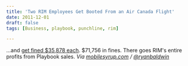 ```yaml
---
title: 'Two RIM Employees Get Booted From an Air Canada Flight'
date: 2011-12-01
draft: false
tags: [Business, playbook, punchline, rim]

---
```


...and [get fined $35,878 each](http://www.thestar.com/business/article/1095673--drunk-rim-employees-disrupt-beijing-bound-flight?bn=1). $71,756 in fines. There goes RIM's entire profits from Playbook sales. _Via [mobilesyrup.com](http://mobilesyrup.com/2011/12/01/two-drunk-rim-employees-get-booted-from-an-air-canada-flight-each-fined-35878/) / [@ryanbaldwin](https://twitter.com/ryanbaldwin/status/142379015938899968)_